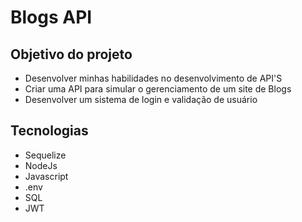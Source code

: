 # Blogs API

## Objetivo do projeto
- Desenvolver minhas habilidades no desenvolvimento de API'S
- Criar uma API para simular o gerenciamento de um site de Blogs
- Desenvolver um sistema de login e validação de usuário

## Tecnologias
- Sequelize
- NodeJs
- Javascript
- .env
- SQL
- JWT
